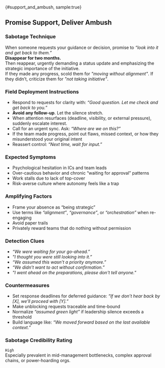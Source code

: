 {#support_and_ambush, sample:true}
## Promise Support, Deliver Ambush

### Sabotage Technique
When someone requests your guidance or decision, promise to _“look into it and get back to them.”_  
**Disappear for two months.**  
Then reappear, urgently demanding a status update and emphasizing the strategic importance of the initiative.  
If they made any progress, scold them for _"moving without alignment"_. If they didn’t, criticize them for _"not taking initiative"_.

###  Field Deployment Instructions
- Respond to requests for clarity with: _“Good question. Let me check and get back to you.”_
- **Avoid any follow-up**. Let the silence stretch.
- When attention resurfaces (deadline, visibility, or external pressure), suddenly escalate interest.
- Call for an urgent sync. Ask: _“Where are we on this?”_
- If the team made progress, point out flaws, missed context, or how they misunderstood your original intent
- Reassert control: _“Next time, wait for input.”_

### Expected Symptoms
- Psychological hesitation in ICs and team leads
- Over-cautious behavior and chronic “waiting for approval” patterns
- Work stalls due to lack of top-cover
- Risk-averse culture where autonomy feels like a trap

### Amplifying Factors
- Frame your absence as “being strategic”
- Use terms like _“alignment”_, _“governance”_, or _“orchestration”_ when re-engaging
- Avoid paper trails
- Privately reward teams that do nothing without permission

### Detection Clues
- _“We were waiting for your go-ahead.”_
- _"I thought you were still looking into it.”_
- _“We assumed this wasn’t a priority anymore.”_
- _“We didn’t want to act without confirmation.”_
- _"I went ahead on the preparations, please don't tell anyone."_

### Countermeasures
- Set response deadlines for deferred guidance: _“If we don’t hear back by [X], we’ll proceed with [Y].”_
- Make unblocking requests traceable and time-bound
- Normalize _“assumed green light”_ if leadership silence exceeds a threshold
- Build language like: _“We moved forward based on the last available context.”_

### Sabotage Credibility Rating

`High`  
Especially prevalent in mid-management bottlenecks, complex approval chains, or power-hoarding orgs.
